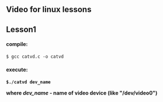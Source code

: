 <b>Video for linux lessons
-----------------------

<h2>Lesson1</h2>

<h4>compile:</h4></b>

<code>$ gcc catvd.c -o catvd</code>

<b><h4>execute:<h4/><b/>

<code>$./catvd dev_name </code>   

where <i>dev_name</i> - name of video device  (like  "/dev/video0")
